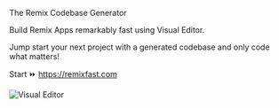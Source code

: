 
The Remix Codebase Generator

Build Remix Apps remarkably fast using Visual Editor.

Jump start your next project with a generated codebase and only code what matters!

Start ⏩ https://remixfast.com

![Visual Editor](https://remixfast.com/images/editor_1280_720.jpg)
<!---
remixfast/remixfast is a ✨ special ✨ repository because its `README.md` (this file) appears on your GitHub profile.
You can click the Preview link to take a look at your changes.
--->
